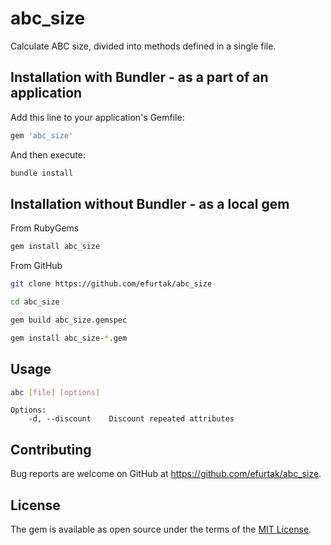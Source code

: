 # abc_size

Calculate ABC size, divided into methods defined in a single file.

## Installation with Bundler - as a part of an application

Add this line to your application's Gemfile:

```ruby
gem 'abc_size'
```

And then execute:

```sh
bundle install
```

## Installation without Bundler - as a local gem

From RubyGems

```sh
gem install abc_size
```

From GitHub

```sh
git clone https://github.com/efurtak/abc_size
```

```sh
cd abc_size
```

```sh
gem build abc_size.gemspec
```

```sh
gem install abc_size-*.gem
```

## Usage

```sh
abc [file] [options]
```

```
Options:
    -d, --discount    Discount repeated attributes
```

## Contributing

Bug reports are welcome on GitHub at https://github.com/efurtak/abc_size.

## License

The gem is available as open source under the terms of the [MIT License](https://opensource.org/licenses/MIT).

